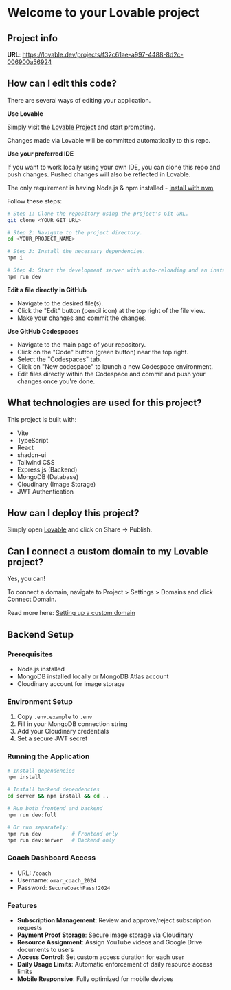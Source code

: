 # Welcome to your Lovable project

## Project info

**URL**: https://lovable.dev/projects/f32c61ae-a997-4488-8d2c-006900a56924

## How can I edit this code?

There are several ways of editing your application.

**Use Lovable**

Simply visit the [Lovable Project](https://lovable.dev/projects/f32c61ae-a997-4488-8d2c-006900a56924) and start prompting.

Changes made via Lovable will be committed automatically to this repo.

**Use your preferred IDE**

If you want to work locally using your own IDE, you can clone this repo and push changes. Pushed changes will also be reflected in Lovable.

The only requirement is having Node.js & npm installed - [install with nvm](https://github.com/nvm-sh/nvm#installing-and-updating)

Follow these steps:

```sh
# Step 1: Clone the repository using the project's Git URL.
git clone <YOUR_GIT_URL>

# Step 2: Navigate to the project directory.
cd <YOUR_PROJECT_NAME>

# Step 3: Install the necessary dependencies.
npm i

# Step 4: Start the development server with auto-reloading and an instant preview.
npm run dev
```

**Edit a file directly in GitHub**

- Navigate to the desired file(s).
- Click the "Edit" button (pencil icon) at the top right of the file view.
- Make your changes and commit the changes.

**Use GitHub Codespaces**

- Navigate to the main page of your repository.
- Click on the "Code" button (green button) near the top right.
- Select the "Codespaces" tab.
- Click on "New codespace" to launch a new Codespace environment.
- Edit files directly within the Codespace and commit and push your changes once you're done.

## What technologies are used for this project?

This project is built with:

- Vite
- TypeScript
- React
- shadcn-ui
- Tailwind CSS
- Express.js (Backend)
- MongoDB (Database)
- Cloudinary (Image Storage)
- JWT Authentication

## How can I deploy this project?

Simply open [Lovable](https://lovable.dev/projects/f32c61ae-a997-4488-8d2c-006900a56924) and click on Share -> Publish.

## Can I connect a custom domain to my Lovable project?

Yes, you can!

To connect a domain, navigate to Project > Settings > Domains and click Connect Domain.

Read more here: [Setting up a custom domain](https://docs.lovable.dev/tips-tricks/custom-domain#step-by-step-guide)

## Backend Setup

### Prerequisites
- Node.js installed
- MongoDB installed locally or MongoDB Atlas account
- Cloudinary account for image storage

### Environment Setup
1. Copy `.env.example` to `.env`
2. Fill in your MongoDB connection string
3. Add your Cloudinary credentials
4. Set a secure JWT secret

### Running the Application
```sh
# Install dependencies
npm install

# Install backend dependencies
cd server && npm install && cd ..

# Run both frontend and backend
npm run dev:full

# Or run separately:
npm run dev          # Frontend only
npm run dev:server   # Backend only
```

### Coach Dashboard Access
- URL: `/coach`
- Username: `omar_coach_2024`
- Password: `SecureCoachPass!2024`

### Features
- **Subscription Management**: Review and approve/reject subscription requests
- **Payment Proof Storage**: Secure image storage via Cloudinary
- **Resource Assignment**: Assign YouTube videos and Google Drive documents to users
- **Access Control**: Set custom access duration for each user
- **Daily Usage Limits**: Automatic enforcement of daily resource access limits
- **Mobile Responsive**: Fully optimized for mobile devices